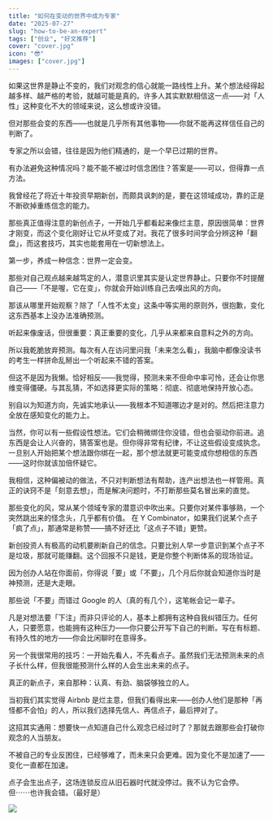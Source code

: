 ```yaml
---
title: "如何在变动的世界中成为专家"
date: "2025-07-27"
slug: "how-to-be-an-expert"
tags: ["创业", "好文推荐"]
cover: "cover.jpg"
icon: "😎"
images: ["cover.jpg"]
---
```

如果这世界是静止不变的，我们对观念的信心就能一路线性上升。某个想法经得起越多样、越严格的考验，就越可能是真的。许多人其实默默相信这一点——对「人性」这种变化不大的领域来说，这么想或许没错。



但对那些会变的东西——也就是几乎所有其他事物——你就不能再这样信任自己的判断了。



专家之所以会错，往往是因为他们精通的，是一个早已过期的世界。



有办法避免这种情况吗？能不能不被过时信念困住？答案是——可以，但得靠一点方法。



我曾经花了将近十年投资早期新创，而颇具讽刺的是，要在这领域成功，靠的正是不断砍掉重练信念的能力。



那些真正值得注意的新创点子，一开始几乎都看起来像烂主意，原因很简单：世界才刚变，而这个变化刚好让它从坏变成了对。我花了很多时间学会分辨这种「翻盘」，而这套技巧，其实也能套用在一切新想法上。



第一步，养成一种信念：世界一定会变。



那些对自己观点越来越笃定的人，潜意识里其实是认定世界静止。只要你不时提醒自己——「不是喔，它在变」，你就会开始训练自己去嗅出风的方向。



那该从哪里开始观察？除了「人性不太变」这条中等实用的原则外，很抱歉，变化这东西基本上没办法准确预测。



听起来像废话，但很重要：真正重要的变化，几乎从来都来自意料之外的方向。



所以我乾脆放弃预测。每次有人在访问里问我「未来怎么看」，我脑中都像没读书的考生一样拼命乱掰出一个听起来不错的答案。



但这不是因为我懒。恰好相反——我觉得，预测未来不但命中率可怜，还会让你思维变得僵硬。与其乱猜，不如选择更实际的策略：彻底、彻底地保持开放心态。



别自以为知道方向，先诚实地承认——我根本不知道哪边才是对的。然后把注意力全放在感知变化的能力上。



当然，你可以有一些假设性想法。它们会稍微绑住你没错，但也会驱动你前进。追东西是会让人兴奋的，猜答案也是。但你得非常有纪律，不让这些假设变成执念。
一旦别人开始把某个想法跟你绑在一起，那个想法就更可能变成你想相信的东西——这时你就该加倍怀疑它。



我相信，这种偏被动的做法，不只对判断想法有帮助，连产出想法也一样管用。真正的诀窍不是「刻意去想」，而是解决问题时，不打断那些莫名冒出来的直觉。



那些变化的风，常从某个领域专家的潜意识中吹出来。只要你对某件事够熟，一个突然跳出来的怪念头，几乎都有价值。
在 Y Combinator，如果我们说某个点子「疯了点」，那通常是称赞——搞不好还比「这点子不错」更赞。



新创投资人有极高的动机要刷新自己的信念。只要比别人早一步意识到某个点子不是垃圾，那就可能赚翻。这个回报不只是钱，更是你整个判断体系的现场验证。



因为创办人站在你面前，你得说「要」或「不要」，几个月后你就会知道你当时是神预测，还是大走眼。



那些说「不要」而错过 Google 的人（真的有几个），这笔帐会记一辈子。



凡是对想法要「下注」而非只评论的人，基本上都拥有这种自我纠错压力。任何人，只要愿意，也能拥有这种压力——你只要公开写下自己的判断。写在有标题、有持久性的地方——你会比闲聊时在意得多。



另一个我很常用的技巧：一开始先看人，不先看点子。虽然我们无法预测未来的点子长什么样，但我很能预测什么样的人会生出未来的点子。



真正的新点子，来自那种：认真、有劲、脑袋够独立的人。



当初我们其实觉得 Airbnb 是烂主意，但我们看得出来——创办人他们是那种「再怪都不会怕」的人，所以我们选择先信人、再信点子，最后押对了。



这招其实通用：想要快一点知道自己什么观念已经过时了？那就去跟那些会打破你观念的人当朋友。



不被自己的专业反困住，已经够难了，而未来只会更难。因为变化不是加速了——变化一直都在加速。



点子会生出点子，这场连锁反应从旧石器时代就没停过。我不认为它会停。
但⋯⋯也许我会错。（最好是）




![](https://prod-files-secure.s3.us-west-2.amazonaws.com/112d0858-5090-4d34-a606-b75eb8d65fd2/46476355-9cf3-4e99-9b7a-3531bc426380/1000202064.png?X-Amz-Algorithm=AWS4-HMAC-SHA256&X-Amz-Content-Sha256=UNSIGNED-PAYLOAD&X-Amz-Credential=ASIAZI2LB466VW7Q7Q6M%2F20250911%2Fus-west-2%2Fs3%2Faws4_request&X-Amz-Date=20250911T061932Z&X-Amz-Expires=3600&X-Amz-Security-Token=IQoJb3JpZ2luX2VjEJX%2F%2F%2F%2F%2F%2F%2F%2F%2F%2FwEaCXVzLXdlc3QtMiJHMEUCIHy5I%2BwS2To6OwdwT3gNAIy5pfYdGvr1xv4dhunov440AiEAz00FTeH280HPaDLMeXo7lL3BHK2%2BYBUMkCiN96dllAcqiAQI%2Fv%2F%2F%2F%2F%2F%2F%2F%2F%2F%2FARAAGgw2Mzc0MjMxODM4MDUiDGd7B6skmlRpyi7MwSrcA4rb6rosBqW9lX5vAZzVPvs5cC2M8OpiCrUO5mY7ZNJlk5UL66lmyglxJ2jA0%2F5qu3IlWntLk3oJKb3ywZGzEPmiqiyfaBjH1vQO4Dz%2F8Ri1D7pD3PMWoKw9p3Hu%2BPCJaqoSpWjtkdzophsWMn%2FwjzfGcuClp9vE4YCTbeb1LwgO1GPR%2B0IxAKplYDIlhGDbs8WwHxMNkXWTS3FVO5RA4hN%2B%2BQ8Qfez7XfhhGP9L6I7IsjvS44hGbRNXOoSR2bKJbQvGE%2FmF0XaesVULUOXPsPaLehrVlmJ5hF3u0HfyY0KntVanIdyNnckBkeSQMNZT3Jc2bP5ImjnX%2FceG3gJjZqm%2FBo2ZUnf4Yd%2BBBV4eb4ai%2Fq8vjlorx89GEbTsJAMhc6TuyqoJ36Yul2JxFzYr0w4uiNbP9QVv8EqA6MRBeFjzqCaq03NUincBlrkgUWd5xXVn04Z2udZYd%2FC%2FwP0xeSaK73w0c55hJ8sdZnnZ2iOnDUN3t9u6XVAG%2Bzj5T2SIETJy2y8AQ2zQObQTZjxQ18s%2F7KoMt6HaGlVPxkNnIBrEi9lJAIep6MwUxBFw%2FRsfOmeFN643%2BMKjweKxljCCngmKlGwNzJ30uORNxc02P7zzJ6%2BKcGtyl1xbBfNNMNuqicYGOqUB1CogDxEkQafLhUy6MgucR5Tu3pspBymIGnWremvvuLeWjeVFRjF%2F%2BOGXPXVDj%2FduiRU%2B%2F043EPuf7ttWdqcV%2FTLDO7s78vbgyZoXrNI1NQ8vhyUt03UxWTpO8l5PxEtlcJbC%2FV2SRTmmc4sjE5ty0SsakKP%2Fn0yar7YnlPMQxJBE6qSZsufeXCYxpy1MGqNR1Ffi01QHGn84W9AfWbBsGKlJYdwn&X-Amz-Signature=a06079b85f10f6c2be3d5428e5480dc2ae2e88150f650103bb4b64d4808063e6&X-Amz-SignedHeaders=host&x-amz-checksum-mode=ENABLED&x-id=GetObject)

